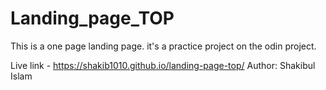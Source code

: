# Landing_page_TOP
This is a one page landing page. it's a practice project on the odin project.

Live link - https://shakib1010.github.io/landing-page-top/
Author: Shakibul Islam
